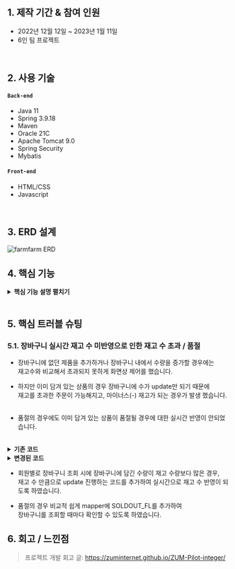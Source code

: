 ## 1. 제작 기간 & 참여 인원
- 2022년 12월 12일 ~ 2023년 1월 11일
- 6인 팀 프로젝트

<br>

## 2. 사용 기술

#### `Back-end`

  - Java 11
  - Spring 3.9.18
  - Maven
  - Oracle 21C
  - Apache Tomcat 9.0
  - Spring Security
  - Mybatis
#### `Front-end`
  - HTML/CSS
  - Javascript

<br>

## 3. ERD 설계
![farmfarm ERD](https://user-images.githubusercontent.com/110653575/216096409-23864202-486c-4dbb-a65f-9d7aebd232ad.png)

## 4. 핵심 기능

<details>
<summary><b>핵심 기능 설명 펼치기</b></summary>
<div markdown="1">

### 4.1. 장바구니

<img src="https://user-images.githubusercontent.com/110653575/216096694-c254d362-de04-437b-9a98-7c1e92f01758.png" width="50%"/>

<br>

- 회원번호와 제품번호 복합키를 통해 저장된 장바구니 테이블에서 회원별로 모든 장바구니 제품 조회
  * 품절된 상품의 경우 품절 표시 및 선택/주문 불가 처리
  * 재고 수보다 많은 수가 장바구니에 담길 경우 재고 수만큼으로 수량 맞춤
  * 장바구니 추가시 기존에 있는 제품일 경우 수량만 증가
- 회원의 주소 조회, 배송지 추가/변경/삭제 가능
- 코드확인
  * [Controller](https://github.com/Hyunjae/FarmFarm/blob/main/FarmFarm/src/main/java/edu/kh/farmfarm/cart/controller/CartController.java)
  * [DAO](https://github.com/Hyunjae/FarmFarm/blob/main/FarmFarm/src/main/java/edu/kh/farmfarm/cart/model/dao/CartDAO.java)
  * [Service](https://github.com/Hyunjae/FarmFarm/blob/main/FarmFarm/src/main/java/edu/kh/farmfarm/cart/model/service/CartServiceImpl.java)

<br>
<br>

### 4.2. 쇼핑몰 상품 등록/수정

<img src="https://user-images.githubusercontent.com/110653575/216112177-ef236e62-c481-4dce-8416-0dae6e32c226.JPG" width="38.5%"/><img src="https://user-images.githubusercontent.com/110653575/216112197-f1dddf09-85fa-4070-b91d-2e93393cfa98.JPG" width="40%"/>

### 4.3. 쇼핑몰 상품 재고관리


### 4.4. 주문내역 기간조회/검색

![](https://zuminternet.github.io/images/portal/post/2019-04-22-ZUM-Pilot-integer/flow_service1.png)


### 4.5. 주문내역 배송조회

![](https://zuminternet.github.io/images/portal/post/2019-04-22-ZUM-Pilot-integer/flow_repo.png)

- **컨텐츠 저장** :pushpin: [코드 확인]()
  - URL 유효성 체크와 이미지, 제목 파싱이 끝난 컨텐츠는 DB에 저장합니다.
  - 저장된 컨텐츠는 다시 Repository - Service - Controller를 거쳐 화면단에 송출됩니다.


### 4.6. 판매자 페이지 상품조회

</div>
</details>

</br>

## 5. 핵심 트러블 슈팅
### 5.1. 장바구니 실시간 재고 수 미반영으로 인한 재고 수 초과 / 품절

- 장바구니에 없던 제품을 추가하거나 장바구니 내에서 수량을 증가할 경우에는 <br>
  재고수와 비교해서 초과되지 못하게 화면상 제어를 했습니다.
- 하지만 이미 담겨 있는 상품의 경우 장바구니에 수가 update만 되기 때문에 <br>
  재고를 초과한 주문이 가능해지고, 마이너스(-) 재고가 되는 경우가 발생 했습니다.
<br><br>

- 품절의 경우에도 이미 담겨 있는 상품이 품절될 경우에 대한 실시간 반영이 안되었습니다.

<br>

<details>

<summary><b>기존 코드</b></summary>
<div markdown="1">
  
<br>
  
- DAO
~~~java
public List<Cart> selectCartList(int memberNo) {

  return sqlSession.selectList("cartMapper.selectCartList", memberNo);
}
~~~
  
- mapper
~~~sql
<select id="selectCartList" resultMap="cart_rm">
  SELECT C.PRODUCT_NO, PRODUCT_NAME, PRODUCT_AMOUNT, STOCK, 
    TO_CHAR(PRODUCT_PRICE, 'FM999,999,999,999') PRODUCT_PRICE,
    TO_CHAR(PRODUCT_PRICE*PRODUCT_AMOUNT, 'FM999,999,999,999') PRODUCT_TOTAL_PRICE,
    (SELECT PRODUCT_IMG_ADDRESS FROM PRODUCT_IMG PI
    WHERE PI.PRODUCT_NO = C.PRODUCT_NO
    AND PRODUCT_IMG_ORDER=0) PRODUCT_IMG
  FROM CART C
  JOIN PRODUCT P ON(C.PRODUCT_NO = P.PRODUCT_NO)
  WHERE C.MEMBER_NO = #{memberNo}
  ORDER BY SOLDOUT_FL
</select>
~~~
</div>
</details>
  
  
<details>
  
<summary><b>변경된 코드</b></summary>
<div markdown="1">

<br>
  
- DAO
~~~java
public List<Cart> selectCartList(int memberNo) {
		
  // 장바구니 중 재고보다 많은 경우 조회해서 수량을 재고 수로 낮춤
  int result = sqlSession.update("cartMapper.updateOverStock", memberNo);
	
  return sqlSession.selectList("cartMapper.selectCartList", memberNo);
}
~~~
  
- mapper
~~~sql
<update id="updateOverStock">
  UPDATE CART C
  SET PRODUCT_AMOUNT =
    (SELECT STOCK FROM PRODUCT P
    WHERE C.PRODUCT_NO = P.PRODUCT_NO)
  WHERE PRODUCT_AMOUNT > 
    (SELECT STOCK FROM PRODUCT P
    WHERE C.PRODUCT_NO = P.PRODUCT_NO
    AND SOLDOUT_FL = 'N')
  AND MEMBER_NO=#{memberNo}
</update>
  
<select id="selectCartList" resultMap="cart_rm">
  SELECT C.PRODUCT_NO, PRODUCT_NAME, PRODUCT_AMOUNT, STOCK, SOLDOUT_FL,
    TO_CHAR(PRODUCT_PRICE, 'FM999,999,999,999') PRODUCT_PRICE,
    TO_CHAR(PRODUCT_PRICE*PRODUCT_AMOUNT, 'FM999,999,999,999') PRODUCT_TOTAL_PRICE,
    (SELECT PRODUCT_IMG_ADDRESS FROM PRODUCT_IMG PI
    WHERE PI.PRODUCT_NO = C.PRODUCT_NO
    AND PRODUCT_IMG_ORDER=0) PRODUCT_IMG
  FROM CART C
  JOIN PRODUCT P ON(C.PRODUCT_NO = P.PRODUCT_NO)
  WHERE C.MEMBER_NO = #{memberNo}
  ORDER BY SOLDOUT_FL
</select>
~~~

</div>
</details>
  
- 회원별로 장바구니 조회 시에 장바구니에 담긴 수량이 재고 수량보다 많은 경우,<br>
  재고 수 만큼으로 update 진행하는 코드를 추가하여 실시간으로 재고 수 반영이 되도록 하였습니다.
  
- 품절의 경우 비교적 쉽게 mapper에 SOLDOUT_FL를 추가하여 <br>
  장바구니를 조회할 때마다 확인할 수 있도록 하였습니다.
  

    
## 6. 회고 / 느낀점
>프로젝트 개발 회고 글: https://zuminternet.github.io/ZUM-Pilot-integer/

